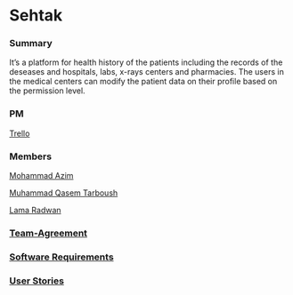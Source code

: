 # Sehtak

### Summary
It’s a platform for health history of the patients including the records of the deseases and hospitals, labs, x-rays centers and pharmacies.
The users in the medical centers can modify the patient data on their profile based on the permission level.


### PM
[Trello](https://trello.com/invite/b/QOAR26fX/d99bb528715f21ea6db061d759b5adf9/sehtak-health-platform)


### Members

 [Mohammad Azim](https://github.com/Mohammad99Azim)
 
 [Muhammad Qasem Tarboush](https://github.com/muhammadqasemtarboush1)
 
 [Lama Radwan](https://github.com/lamaradwan)
 
 
 


### [Team-Agreement](https://github.com/FinalOrganizationPy-401/Sehtak/blob/development/Team_Agreement.md)

### [Software Requirements](https://github.com/FinalOrganizationPy-401/Sehtak/blob/development/requirements.md)

### [User Stories](https://github.com/FinalOrganizationPy-401/Sehtak/blob/development/userstories.md)
